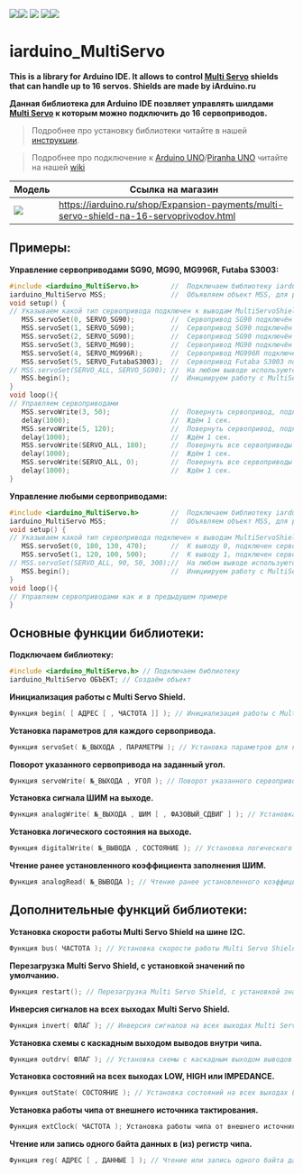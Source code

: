 [![](https://iarduino.ru/img/logo.svg)](https://iarduino.ru)[![](https://wiki.iarduino.ru/img/git-shop.svg?3)](https://iarduino.ru) [![](https://wiki.iarduino.ru/img/git-wiki.svg?2)](https://wiki.iarduino.ru) [![](https://wiki.iarduino.ru/img/git-lesson.svg?2)](https://lesson.iarduino.ru)[![](https://wiki.iarduino.ru/img/git-forum.svg?2)](http://forum.trema.ru)

# iarduino_MultiServo

**This is a library for Arduino IDE. It allows to control [Multi Servo](http://iarduino.ru/shop/Expansion-payments/multi-servo-shield-na-16-servoprivodov.html) shields that can handle up to 16 servos. Shields are made by iArduino.ru**

**Данная библиотека для Arduino IDE позвляет управлять шилдами [Multi Servo](http://iarduino.ru/shop/Expansion-payments/multi-servo-shield-na-16-servoprivodov.html) к которым можно подключить до 16 сервоприводов.**

> Подробнее про установку библиотеки читайте в нашей [инструкции](https://wiki.iarduino.ru/page/Installing_librari/).

> Подробнее про подключение к [Arduino UNO](https://iarduino.ru/shop/boards/arduino-uno-r3.html)/[Piranha UNO](https://iarduino.ru/shop/boards/piranha-uno-r3.html) читайте на нашей [wiki](https://wiki.iarduino.ru/page/multi-servo-shield-na-16-servoprivodov/)


| Модель | Ссылка на магазин |
|--|--|
| ![](https://wiki.iarduino.ru/img/resources/710/710.svg) |  https://iarduino.ru/shop/Expansion-payments/multi-servo-shield-na-16-servoprivodov.html |

## Примеры:

**Управление сервоприводами SG90, MG90, MG996R, Futaba S3003:**

```C++
#include <iarduino_MultiServo.h>        //  Подключаем библиотеку iarduino_MultiServo
iarduino_MultiServo MSS;                //  Объявляем объект MSS, для работы с библиотекой
void setup() {
// Указываем какой тип сервопривода подключен к выводам MultiServoShield
   MSS.servoSet(0, SERVO_SG90);         //  Сервопривод SG90 подключён к выводу № 0 MultiServoShield.
   MSS.servoSet(1, SERVO_SG90);         //  Сервопривод SG90 подключён к выводу № 1 MultiServoShield.
   MSS.servoSet(2, SERVO_SG90);         //  Сервопривод SG90 подключён к выводу № 2 MultiServoShield.
   MSS.servoSet(3, SERVO_MG90);         //  Сервопривод MG90 подключён к выводу № 3 MultiServoShield.
   MSS.servoSet(4, SERVO_MG996R);       //  Сервопривод MG996R подключён к выводу № 4 MultiServoShield.
   MSS.servoSet(5, SERVO_FutabaS3003);  //  Сервопривод Futaba S3003 подключён к выводу № 5 MultiServoShield.
// MSS.servoSet(SERVO_ALL, SERVO_SG90); //  На любом выводе используются только сервоприводы SG90
   MSS.begin();                         //  Инициируем работу с MultiServoShield
}
void loop(){
// Управляем сервоприводами
   MSS.servoWrite(3, 50);               //  Повернуть сервопривод, подключённый к 3 выводу, на 50°
   delay(1000);                         //  Ждём 1 сек.
   MSS.servoWrite(5, 120);              //  Повернуть сервопривод, подключённый к 5 выводу, на 120°
   delay(1000);                         //  Ждём 1 сек.
   MSS.servoWrite(SERVO_ALL, 180);      //  Повернуть все сервоприводы на 180°
   delay(1000);                         //  Ждём 1 сек.
   MSS.servoWrite(SERVO_ALL, 0);        //  Повернуть все сервоприводы на 0°
   delay(1000);                         //  Ждём 1 сек.
}
```

**Управление любыми сервоприводами:**

```C++
#include <iarduino_MultiServo.h>        //  Подключаем библиотеку iarduino_MultiServo
iarduino_MultiServo MSS;                //  Объявляем объект MSS, для работы с библиотекой
void setup() {
// Указываем какой тип сервопривода подключен к выводам MultiServoShield
   MSS.servoSet(0, 180, 130, 470);      //  К выводу 0, подключен сервопривод с максимальным углом поворота 180°, ШИМ для 0° = 130. ШИМ для 180° = 470
   MSS.servoSet(1, 120, 100, 500);      //  К выводу 1, подключен сервопривод с максимальным углом поворота 120°, ШИМ для 0° = 100. ШИМ для 120° = 500
// MSS.servoSet(SERVO_ALL, 90, 50, 300);//  На любом выводе используются сервоприводы с максимальным углом поворота 90°, ШИМ для 0° = 50. ШИМ для 90° = 300
   MSS.begin();                         //  Инициируем работу с MultiServoShield
}
void loop(){
// Управляем сервоприводами как и в предыдущем примере
}
```

## Основные функции библиотеки:

**Подключаем библиотеку:**
```C++
#include <iarduino_MultiServo.h> // Подключаем библиотеку
iarduino_MultiServo ОБЪЕКТ; // Создаём объект
```

**Инициализация работы с Multi Servo Shield.**

```C++
Функция begin( [ АДРЕС [ , ЧАСТОТА ]] ); // Инициализация работы с Multi Servo Shield.

```

**Установка параметров для каждого сервопривода.**

```C++
Функция servoSet( №_ВЫХОДА , ПАРАМЕТРЫ ); // Установка параметров для каждого сервопривода.

```

**Поворот указанного сервопривода на заданный угол.**

```C++
Функция servoWrite( №_ВЫХОДА , УГОЛ ); // Поворот указанного сервопривода на заданный угол.

```

**Установка сигнала ШИМ на выходе.**

```C++
Функция analogWrite( №_ВЫХОДА , ШИМ [ , ФАЗОВЫЙ_СДВИГ ] ); // Установка сигнала ШИМ на выходе.

```

**Установка логического состояния на выходе.**

```C++
Функция digitalWrite( №_ВЫВОДА , СОСТОЯНИЕ ); // Установка логического состояния на выходе.

```

**Чтение ранее установленного коэффициента заполнения ШИМ.**

```C++
Функция analogRead( №_ВЫВОДА ); // Чтение ранее установленного коэффициента заполнения ШИМ.

```

## Дополнительные функций библиотеки:

**Установка скорости работы Multi Servo Shield на шине I2C.**

```C++
Функция bus( ЧАСТОТА ); // Установка скорости работы Multi Servo Shield на шине I2C.

```

**Перезагрузка Multi Servo Shield, с установкой значений по умолчанию.**

```C++
Функция restart(); // Перезагрузка Multi Servo Shield, с установкой значений по умолчанию.

```

**Инверсия сигналов на всех выходах Multi Servo Shield.**

```C++
Функция invert( ФЛАГ ); // Инверсия сигналов на всех выходах Multi Servo Shield.

```

**Установка схемы с каскадным выходом выводов внутри чипа.**

```C++
Функция outdrv( ФЛАГ ); // Установка схемы с каскадным выходом выводов внутри чипа.

```

**Установка состояний на всех выходах LOW, HIGH или IMPEDANCE.**

```C++
Функция outState( СОСТОЯНИЕ ); // Установка состояний на всех выходах LOW, HIGH или IMPEDANCE.

```

**Установка работы чипа от внешнего источника тактирования.**

```C++
Функция extClock( ЧАСТОТА ); Установка работы чипа от внешнего источника тактирования.

```

**Чтение или запись одного байта данных в (из) регистр чипа.**

```C++
Функция reg( АДРЕС [ , ДАННЫЕ ] ); // Чтение или запись одного байта данных в (из) регистр чипа.
```
